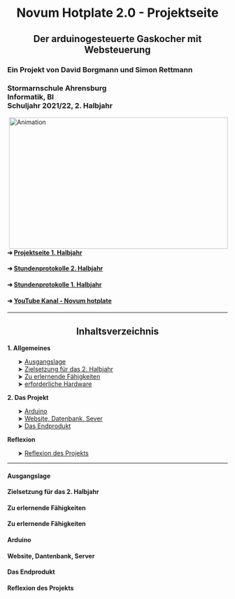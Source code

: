 <html>
<head>
<h1 align="center"> Novum Hotplate 2.0 - Projektseite </h1>
<h2 align="center"> Der arduinogesteuerte Gaskocher mit Websteuerung </h2>
</head>

  <h3 align="left"> Ein Projekt von David Borgmann und Simon Rettmann</h3>
<h3 align="left"> Stormarnschule Ahrensburg <br/> Informatik, Bl <br/> Schuljahr 2021/22, 2. Halbjahr </br> </h3>

<body>
<img align="right" alt="Animation" width="500" height="300" src="https://user-images.githubusercontent.com/88385654/144711039-e3602339-827f-42a6-b684-b21d3ee8bcf1.gif">
<h4 align="left"> &#10132; <a href="https://github.com/simonrettmann/Projektseite"> Projektseite 1. Halbjahr</a> </h4> 
<h4 align="left"> &#10132; <a href="https://github.com/simonrettmann/Stundenprotokolle-2.-Halbjahr"> Stundenprotokolle 2. Halbjahr</a> </h4> 
<h4 align="left"> &#10132; <a href="https://github.com/simonrettmann/Stundenprotokolle"> Stundenprotokolle 1. Halbjahr</a> </h4> 
<h4 align="left"> &#10132; <a href="https://www.youtube.com/channel/UCEljeGxqUxyXQlMq9Q-U8_w"> YouTube Kanal - Novum hotplate</a> </h4>
  
</body>
<hr>
<body>
  
<h2 align="center"> Inhaltsverzeichnis </h2>
  
<b> 1. Allgemeines </b>
<br/>
<ul>
&#10148; <a href="#Rückblick"> Ausgangslage</a> <br/>
&#10148; <a href="#Zielsetzung"> Zielsetzung für das 2. Halbjahr</a> <br/>
&#10148; <a href="#Lernen"> Zu erlernende Fähigkeiten</a> <br/>
&#10148; <a href="#Hardware"> erforderliche Hardware</a>
</ul>
  
<b> 2. Das Projekt</b>
<br/>
<ul>
&#10148; <a href="#Arduino"> Arduino</a> <br/>
&#10148; <a href="#Website"> Website, Datenbank, Sever</a> <br/>
&#10148; <a href="Endprodukt"> Das Endprodukt</a>
</ul>
  
<b>Reflexion</b>
<br/>
<ul>
&#10148; <a href="#Reflexion"> Reflexion des Projekts</a>
</ul>
</body>
<hr>

<h4> <a id="#Rückblick"> Ausgangslage</a></h4>
<h4> <a id="#Zielsetzung"> Zielsetzung für das 2. Halbjahr </a>
<h4> <a id="#Lernen"> Zu erlernende Fähigkeiten </a>
<h4> <a id="#Lernen"> Zu erlernende Fähigkeiten </a>
<h4> <a id="#Arduino"> Arduino </a>
<h4> <a id="#Website"> Website, Dantenbank, Server </a>
<h4> <a id="#Endprodukt"> Das Endprodukt </a>
<h4> <a id="#Relexion"> Reflexion des Projekts </a>
